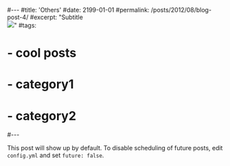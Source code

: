 #---
#title: 'Others'
#date: 2199-01-01
#permalink: /posts/2012/08/blog-post-4/
#excerpt: "Subtitle<br/><img src='https://chaofanggrp.github.io/pages/images/WYZ.png'>"
#tags:
#  - cool posts
#  - category1
#  - category2
#---

This post will show up by default. To disable scheduling of future posts, edit `config.yml` and set `future: false`. 
